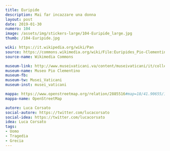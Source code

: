 ```yaml
---
title: Euripide
description: Mai far incazzare una donna
layout: post
date: 2019-01-30
numero: 104
image: /assets/img/stickers-large/104-Euripide_large.jpg
thumb: /104-Euripide.jpg

wiki: https://it.wikipedia.org/wiki/Pan
source: https://commons.wikimedia.org/wiki/File:Euripides_Pio-Clementino_Inv302_n2.jpg
source-name: Wikimedia Commons

museum-link: http://www.museivaticani.va/content/museivaticani/it/collezioni/musei/museo-pio-clementino.html
museum-name: Museo Pio Clementino
museum-fb:
museum-tw: Musei_Vaticani
museum-inst: musei_vaticani

mappa: https://www.openstreetmap.org/relation/2885516#map=18/41.90655/12.45501
mappa-name: OpenStreetMap

autore: Luca Corsato
social-autore: https://twitter.com/lucacorsato
social-idea: https://twitter.com/lucacorsato
idea: Luca Corsato
tags:
- Uomo
- Tragedia
- Grecia
---
```

